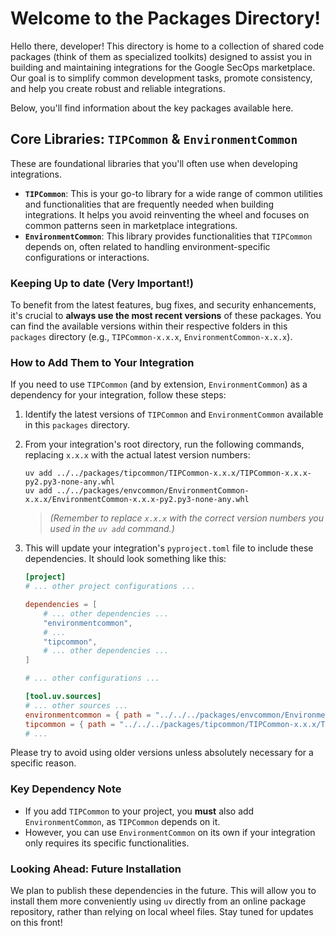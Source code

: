 # Welcome to the Packages Directory!

Hello there, developer! This directory is home to a collection of shared code packages (think of
them as specialized
toolkits) designed to assist you in building and maintaining integrations for the Google SecOps
marketplace. Our goal is
to simplify common development tasks, promote consistency, and help you create robust and reliable
integrations.

Below, you'll find information about the key packages available here.

## Core Libraries: `TIPCommon` & `EnvironmentCommon`

These are foundational libraries that you'll often use when developing integrations.

* **`TIPCommon`**: This is your go-to library for a wide range of common utilities and
  functionalities that are
  frequently needed when building integrations. It helps you avoid reinventing the wheel and focuses
  on common patterns
  seen in marketplace integrations.
* **`EnvironmentCommon`**: This library provides functionalities that `TIPCommon` depends on, often
  related to handling
  environment-specific configurations or interactions.

### Keeping Up to date (Very Important!)

To benefit from the latest features, bug fixes, and security enhancements, it's crucial to **always
use the most recent
versions** of these packages. You can find the available versions within their respective folders in
this `packages`
directory (e.g., `TIPCommon-x.x.x`, `EnvironmentCommon-x.x.x`).

### How to Add Them to Your Integration

If you need to use `TIPCommon` (and by extension, `EnvironmentCommon`) as a dependency for your
integration, follow
these steps:

1. Identify the latest versions of `TIPCommon` and `EnvironmentCommon` available in this `packages`
   directory.
2. From your integration's root directory, run the following commands, replacing `x.x.x` with the
   actual latest version
   numbers:

   ```shell
   uv add ../../packages/tipcommon/TIPCommon-x.x.x/TIPCommon-x.x.x-py2.py3-none-any.whl
   uv add ../../packages/envcommon/EnvironmentCommon-x.x.x/EnvironmentCommon-x.x.x-py2.py3-none-any.whl
   ```
   > *(Remember to replace `x.x.x` with the correct version numbers you used in the `uv add`
   command.)*

3. This will update your integration's `pyproject.toml` file to include these dependencies. It
   should look something like this:

   ```toml
   [project]
   # ... other project configurations ...

   dependencies = [
       # ... other dependencies ...
       "environmentcommon",
       # ...
       "tipcommon",
       # ... other dependencies ...
   ]

   # ... other configurations ...

   [tool.uv.sources]
   # ... other sources ...
   environmentcommon = { path = "../../../packages/envcommon/EnvironmentCommon-x.x.x/EnvironmentCommon-x.x.x-py2.py3-none-any.whl" }
   tipcommon = { path = "../../../packages/tipcommon/TIPCommon-x.x.x/TIPCommon-x.x.x-py2.py3-none-any.whl" }
   # ...
   ```

Please try to avoid using older versions unless absolutely necessary for a specific reason.

### Key Dependency Note

* If you add `TIPCommon` to your project, you **must** also add `EnvironmentCommon`, as `TIPCommon`
  depends on it.
* However, you can use `EnvironmentCommon` on its own if your integration only requires its specific
  functionalities.

### Looking Ahead: Future Installation

We plan to publish these dependencies in the future. This will allow you to install them more
conveniently using `uv`
directly from an online package repository, rather than relying on local wheel files. Stay tuned for
updates on this front!
